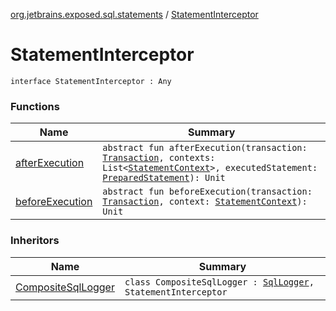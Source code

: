 [org.jetbrains.exposed.sql.statements](../index.md) / [StatementInterceptor](.)

# StatementInterceptor

`interface StatementInterceptor : Any`

### Functions

| Name | Summary |
|---|---|
| [afterExecution](after-execution.md) | `abstract fun afterExecution(transaction: `[`Transaction`](../../org.jetbrains.exposed.sql/-transaction/index.md)`, contexts: List<`[`StatementContext`](../-statement-context/index.md)`>, executedStatement: `[`PreparedStatement`](http://docs.oracle.com/javase/6/docs/api/java/sql/PreparedStatement.html)`): Unit` |
| [beforeExecution](before-execution.md) | `abstract fun beforeExecution(transaction: `[`Transaction`](../../org.jetbrains.exposed.sql/-transaction/index.md)`, context: `[`StatementContext`](../-statement-context/index.md)`): Unit` |

### Inheritors

| Name | Summary |
|---|---|
| [CompositeSqlLogger](../../org.jetbrains.exposed.sql/-composite-sql-logger/index.md) | `class CompositeSqlLogger : `[`SqlLogger`](../../org.jetbrains.exposed.sql/-sql-logger/index.md)`, StatementInterceptor` |
